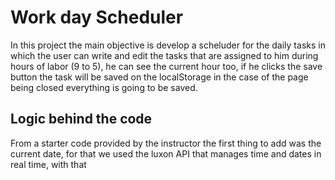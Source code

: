 # Work day Scheduler

In this project the main objective is develop a scheluder for the daily tasks in which the user can write and edit the tasks that are assigned to him during hours of labor (9 to 5), he can see the current hour too, if he clicks the save button the task will be saved on the localStorage in the case of the page being closed everything is going to be saved.

## Logic behind the code

From a starter code provided by the instructor the first thing to add was the current date, for that we used the luxon API that manages time and dates in real time, with that 

 
